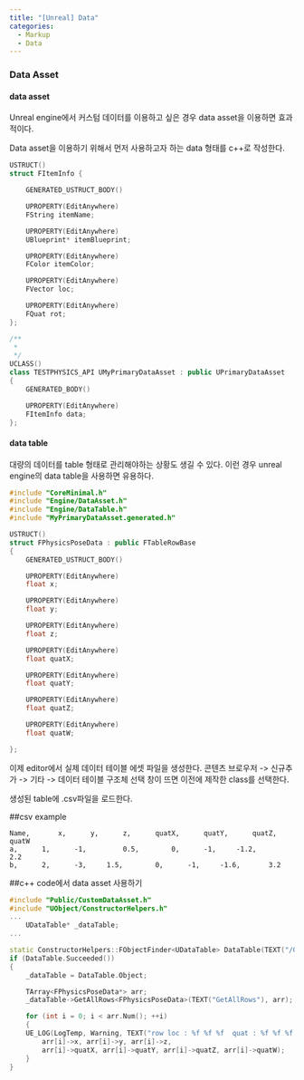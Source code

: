 ```yaml
---
title: "[Unreal] Data"
categories:
  - Markup
  - Data
---
```


### Data Asset

#### data asset
Unreal engine에서 커스텀 데이터를 이용하고 싶은 경우 data asset을 이용하면 효과적이다.

Data asset을 이용하기 위해서 먼저 사용하고자 하는 data 형태를 c++로 작성한다. 

```c++
USTRUCT()
struct FItemInfo {

	GENERATED_USTRUCT_BODY()

	UPROPERTY(EditAnywhere)
	FString itemName;

	UPROPERTY(EditAnywhere)
	UBlueprint* itemBlueprint;

	UPROPERTY(EditAnywhere)
	FColor itemColor;

	UPROPERTY(EditAnywhere)
	FVector loc;

	UPROPERTY(EditAnywhere)
	FQuat rot;
};

/**
 * 
 */
UCLASS()
class TESTPHYSICS_API UMyPrimaryDataAsset : public UPrimaryDataAsset
{
	GENERATED_BODY()

	UPROPERTY(EditAnywhere)
	FItemInfo data;
};
```

#### data table
대량의 데이터를 table 형태로 관리해야하는 상황도 생길 수 있다.
이런 경우 unreal engine의 data table을 사용하면 유용하다.

```c++
#include "CoreMinimal.h"
#include "Engine/DataAsset.h"
#include "Engine/DataTable.h"
#include "MyPrimaryDataAsset.generated.h"

USTRUCT()
struct FPhysicsPoseData : public FTableRowBase
{
	GENERATED_USTRUCT_BODY()

	UPROPERTY(EditAnywhere)
	float x;

	UPROPERTY(EditAnywhere)
	float y;

	UPROPERTY(EditAnywhere)
	float z;

	UPROPERTY(EditAnywhere)
	float quatX;

	UPROPERTY(EditAnywhere)
	float quatY;

	UPROPERTY(EditAnywhere)
	float quatZ;

	UPROPERTY(EditAnywhere)
	float quatW;

};
```
이제 editor에서 실제 데이터 테이블 에셋 파일을 생성한다.
콘텐츠 브로우저 -> 신규추가 -> 기타 -> 데이터 테이블
구조체 선택 창이 뜨면 이전에 제작한 class를 선택한다.

생성된 table에 .csv파일을 로드한다.

##csv example
```
Name,		x,		y,		z,		quatX,		quatY,		quatZ,		quatW
a,		1,		-1, 		0.5, 		0,		-1,		-1.2, 		2.2
b,		2,		-3,		1.5,		0,		-1,		-1.6,		3.2
```

##c++ code에서 data asset 사용하기

```c++
#include "Public/CustomDataAsset.h"
#include "UObject/ConstructorHelpers.h"
...
	UDataTable* _dataTable;
...


```


```c++
static ConstructorHelpers::FObjectFinder<UDataTable> DataTable(TEXT("/Game/Data/PhysicsPoseDataTable.PhysicsPoseDataTable"));
if (DataTable.Succeeded())
{
	_dataTable = DataTable.Object;

	TArray<FPhysicsPoseData*> arr;
	_dataTable->GetAllRows<FPhysicsPoseData>(TEXT("GetAllRows"), arr);

	for (int i = 0; i < arr.Num(); ++i)
	{
	UE_LOG(LogTemp, Warning, TEXT("row loc : %f %f %f  quat : %f %f %f %f"), 
		arr[i]->x, arr[i]->y, arr[i]->z,
		arr[i]->quatX, arr[i]->quatY, arr[i]->quatZ, arr[i]->quatW);
	}
}
```


